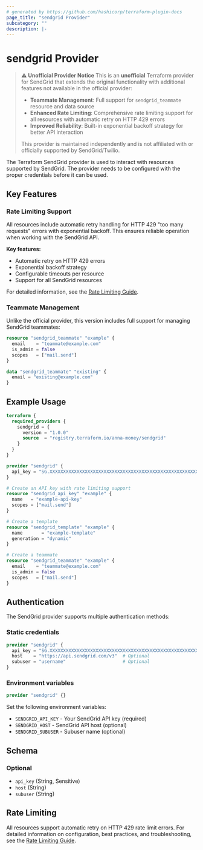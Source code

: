 ```yaml
---
# generated by https://github.com/hashicorp/terraform-plugin-docs
page_title: "sendgrid Provider"
subcategory: ""
description: |-
---
```


# sendgrid Provider

> **⚠️ Unofficial Provider Notice**
> This is an **unofficial** Terraform provider for SendGrid that extends the original functionality with additional features not available in the official provider:
>
> - **Teammate Management**: Full support for `sendgrid_teammate` resource and data source
> - **Enhanced Rate Limiting**: Comprehensive rate limiting support for all resources with automatic retry on HTTP 429 errors
> - **Improved Reliability**: Built-in exponential backoff strategy for better API interaction
>
> This provider is maintained independently and is not affiliated with or officially supported by SendGrid/Twilio.

The Terraform SendGrid provider is used to interact with resources supported by SendGrid. The provider needs to be configured with the proper credentials before it can be used.

## Key Features

### Rate Limiting Support

All resources include automatic retry handling for HTTP 429 "too many requests" errors with exponential backoff. This ensures reliable operation when working with the SendGrid API.

**Key features:**

- Automatic retry on HTTP 429 errors
- Exponential backoff strategy
- Configurable timeouts per resource
- Support for all SendGrid resources

For detailed information, see the [Rate Limiting Guide](rate_limiting.md).

### Teammate Management

Unlike the official provider, this version includes full support for managing SendGrid teammates:

```terraform
resource "sendgrid_teammate" "example" {
  email    = "teammate@example.com"
  is_admin = false
  scopes   = ["mail.send"]
}

data "sendgrid_teammate" "existing" {
  email = "existing@example.com"
}
```

## Example Usage

```terraform
terraform {
  required_providers {
    sendgrid = {
      version = "1.0.0"
      source  = "registry.terraform.io/anna-money/sendgrid"
    }
  }
}

provider "sendgrid" {
  api_key = "SG.XXXXXXXXXXXXXXXXXXXXXXXXXXXXXXXXXXXXXXXXXXXXXXXXXXXXXXXXXXXXXXXXXX"
}

# Create an API key with rate limiting support
resource "sendgrid_api_key" "example" {
  name   = "example-api-key"
  scopes = ["mail.send"]
}

# Create a template
resource "sendgrid_template" "example" {
  name       = "example-template"
  generation = "dynamic"
}

# Create a teammate
resource "sendgrid_teammate" "example" {
  email    = "teammate@example.com"
  is_admin = false
  scopes   = ["mail.send"]
}
```

## Authentication

The SendGrid provider supports multiple authentication methods:

### Static credentials

```terraform
provider "sendgrid" {
  api_key = "SG.XXXXXXXXXXXXXXXXXXXXXXXXXXXXXXXXXXXXXXXXXXXXXXXXXXXXXXXXXXXXXXXXXX"
  host    = "https://api.sendgrid.com/v3"  # Optional
  subuser = "username"                     # Optional
}
```

### Environment variables

```terraform
provider "sendgrid" {}
```

Set the following environment variables:

- `SENDGRID_API_KEY` - Your SendGrid API key (required)
- `SENDGRID_HOST` - SendGrid API host (optional)
- `SENDGRID_SUBUSER` - Subuser name (optional)

<!-- schema generated by tfplugindocs -->

## Schema

### Optional

- `api_key` (String, Sensitive)
- `host` (String)
- `subuser` (String)

## Rate Limiting

All resources support automatic retry on HTTP 429 rate limit errors. For detailed information on configuration, best practices, and troubleshooting, see the [Rate Limiting Guide](rate_limiting.md).
